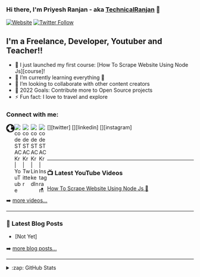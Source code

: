 ### Hi there, I'm Priyesh Ranjan - aka [TechnicalRanjan][website] 👋 

[![Website](https://img.shields.io/website?label=codeSTACKr.com&style=for-the-badge&url=https%3A%2F%2Fcodestackr.com)](https://codestackr.com)
[![Twitter Follow](https://img.shields.io/twitter/follow/codeSTACKr?color=1DA1F2&logo=twitter&style=for-the-badge)](https://twitter.com/intent/follow?original_referer=https%3A%2F%2Fgithub.com%2FcodeSTACKr&screen_name=codeSTACKr)

## I'm a Freelance, Developer, Youtuber and Teacher!!

- 🔭 I just launched my first course: [How To Scrape Website Using  Node Js][course]!
- 🌱 I’m currently learning everything 🤣
- 👯 I’m looking to collaborate with other content creators
- 🥅 2022 Goals: Contribute more to Open Source projects
- ⚡ Fun fact: I love to travel and explore

### Connect with me:

[<img align="left" alt="codeSTACKr.com" width="22px" src="https://raw.githubusercontent.com/iconic/open-iconic/master/svg/globe.svg" />][website]
[<img align="left" alt="codeSTACKr | YouTube" width="22px" src="https://cdn.jsdelivr.net/npm/simple-icons@v3/icons/youtube.svg" />][youtube]
[<img align="left" alt="codeSTACKr | Twitter" width="22px" src="https://cdn.jsdelivr.net/npm/simple-icons@v3/icons/twitter.svg" />][twitter]
[<img align="left" alt="codeSTACKr | LinkedIn" width="22px" src="https://cdn.jsdelivr.net/npm/simple-icons@v3/icons/linkedin.svg" />][linkedin]
[<img align="left" alt="codeSTACKr | Instagram" width="22px" src="https://cdn.jsdelivr.net/npm/simple-icons@v3/icons/instagram.svg" />][instagram]

<br />

<br />
<br />

---

### 📺 Latest YouTube Videos

<!-- YOUTUBE:START -->
- [How To Scrape Website Using Node Js  🤯](https://youtu.be/gDF61ETGs2E)
<!-- YOUTUBE:END -->

➡️ [more videos...](https://www.youtube.com/channel/UCdQGNWN_SQytZ1KrNRHj2bg)

---

### 📕 Latest Blog Posts

<!-- BLOG-POST-LIST:START -->
- [Not Yet]
<!-- BLOG-POST-LIST:END -->

➡️ [more blog posts...](https://technicalranjan.com)

---

<details>
  <summary>:zap: GitHub Stats</summary>

  <img align="left" alt="TechnicalRanjan's GitHub Stats" src="" />

</details>

[website]: https://technialranjan.com
[youtube]: https://www.youtube.com/channel/UCdQGNWN_SQytZ1KrNRHj2bg
